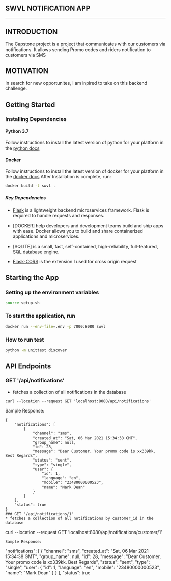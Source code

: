 ## SWVL NOTIFICATION APP
----

## INTRODUCTION
The Capstone project is a project that communicates with our customers via notifications. It allows sending
Promo codes and riders notification to customers via SMS


## MOTIVATION
In search for new opportunites, I am inpired to take on this backend challenge.


## Getting Started
### Installing Dependencies
#### Python 3.7

Follow instructions to install the latest version of python for your platform in the [python docs](https://docs.python.org/3/using/unix.html#getting-and-installing-the-latest-version-of-python)

#### Docker
Follow instructions to install the latest version of docker for your platform in the [docker docs](https://www.docker.com/get-started)
After Installation is complete, run:
```bash
docker build -t swvl .
```

##### Key Dependencies

- [Flask](http://flask.pocoo.org/)  is a lightweight backend microservices framework. Flask is required to handle requests and responses.

- [DOCKER] help developers and development teams build and ship apps with ease. Docker allows you to build and share containerized applications and microservices. 

- [SQLITE] is a small, fast, self-contained, high-reliability, full-featured, SQL database engine.

- [Flask-CORS](https://flask-cors.readthedocs.io/en/latest/#) is the extension I used for cross origin request



## Starting the App
###  Setting up the environment variables
```bash
source setup.sh
```
### To start the application, run
```bash
docker run --env-file=.env -p 7000:8080 swvl
```

### How to run test
```bash
python -m unittest discover
```

## API Endpoints

### GET '/api/notifications'
* fetches a collection of all notifications in the database
```
curl --location --request GET 'localhost:8080/api/notifications'
```
Sample Response:
```
{
    "notifications": [
        {
            "channel": "sms",
            "created_at": "Sat, 06 Mar 2021 15:34:38 GMT",
            "group_name": null,
            "id": 28,
            "message": "Dear Customer, Your promo code is xx339kk. Best Regards",
            "status": "sent",
            "type": "single",
            "user": {
                "id": 1,
                "language": "en",
                "mobile": "23480000000523",
                "name": "Mark Dean"
            }
        }
    ],
    "status": true
}
### GET '/api/notifications/1'
* fetches a collection of all notifications by customer_id in the database
```
curl --location --request GET 'localhost:8080/api/notifications/customer/1'
```
Sample Response:
```
"notifications": [
        {
            "channel": "sms",
            "created_at": "Sat, 06 Mar 2021 15:34:38 GMT",
            "group_name": null,
            "id": 28,
            "message": "Dear Customer, Your promo code is xx339kk. Best Regards",
            "status": "sent",
            "type": "single",
            "user": {
                "id": 1,
                "language": "en",
                "mobile": "23480000000523",
                "name": "Mark Dean"
            }
        }
    ],
    "status": true
```
